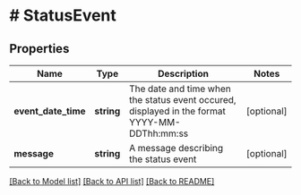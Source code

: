 # # StatusEvent

## Properties

Name | Type | Description | Notes
------------ | ------------- | ------------- | -------------
**event_date_time** | **string** | The date and time when the status event occured, displayed in the format YYYY-MM-DDThh:mm:ss | [optional]
**message** | **string** | A message describing the status event | [optional]

[[Back to Model list]](../../../README.md#models) [[Back to API list]](../../../README.md#endpoints) [[Back to README]](../../../README.md)
